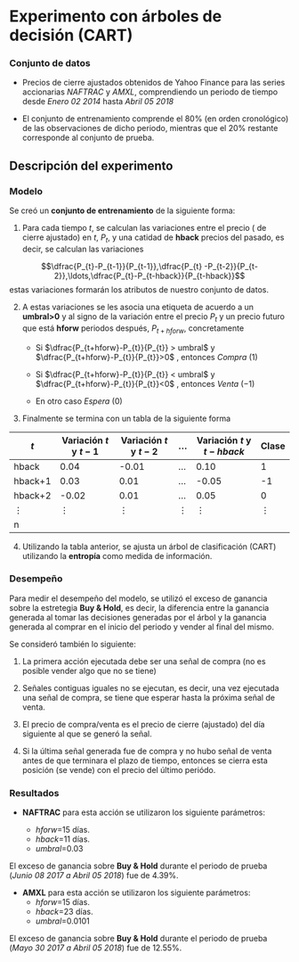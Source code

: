 # Experimento con árboles de decisión (CART)

### Conjunto de datos

* Precios de cierre ajustados obtenidos de Yahoo Finance para las series accionarias *NAFTRAC* y *AMXL*, comprendiendo un periodo de tiempo desde *Enero 02 2014* hasta *Abril 05 2018*

* El conjunto de entrenamiento comprende el 80% (en orden cronológico) de las observaciones de dicho periodo, mientras que el 20% restante corresponde al conjunto de prueba.

## Descripción del experimento

### Modelo

Se creó un **conjunto de entrenamiento** de la siguiente forma:

1. Para cada tiempo $t$, se calculan las variaciones entre el precio ( de cierre ajustado) en $t$, $P_{t}$, y una catidad de **hback** precios del pasado, es decir, se calculan las variaciones

$$\dfrac{P_{t}-P_{t-1}}{P_{t-1}},\dfrac{P_{t} -P_{t-2}}{P_{t-2}},\ldots,\dfrac{P_{t}-P_{t-hback}}{P_{t-hback}}$$
 estas variaciones formarán los atributos de nuestro conjunto de datos.

2. A estas variaciones se les asocia una etiqueta de acuerdo a un **umbral>0** y al signo de la variación entre el precio $P_{t}$ y un precio futuro que está **hforw** periodos después, $P_{t+hforw}$, concretamente

    * Si $\dfrac{P_{t+hforw}-P_{t}}{P_{t}} > umbral$ y $\dfrac{P_{t+hforw}-P_{t}}{P_{t}}>0$ , entonces *Compra* $(1)$

    * Si $\dfrac{P_{t+hforw}-P_{t}}{P_{t}} < umbral$ y $\dfrac{P_{t+hforw}-P_{t}}{P_{t}}<0$ , entonces *Venta* $(-1)$

    * En otro caso *Espera* $(0)$

3. Finalmente se termina con un tabla de la siguiente forma

|$t$|Variación $t$ y $t-1$|Variación $t$ y $t-2$|$\ldots$|Variación $t$ y $t-hback$|Clase|
|--|--|--|--|--|--|
|hback|0.04|-0.01|$\ldots$|0.10|1|
|hback+1|0.03|0.01|$\ldots$|-0.05|-1|
|hback+2|-0.02|0.01|$\ldots$|0.05|0|
|$\vdots$|$\vdots$|$\vdots$|$\vdots$|$\vdots$|$\vdots$|
|n|

4. Utilizando la tabla anterior, se ajusta un árbol de clasificación (CART) utilizando la **entropía** como medida de información.

### Desempeño

Para medir el desempeño del modelo, se utilizó el exceso de ganancia sobre la estretegia **Buy & Hold**, es decir, la diferencia entre la ganancia generada al tomar las decisiones generadas por el árbol y la ganancia generada al comprar en el inicio del periodo y vender al final del mismo.

Se consideró también lo siguiente:

1. La primera acción ejecutada debe ser una señal de compra (no es posible vender algo que no se tiene)

2. Señales contiguas iguales no se ejecutan, es decir, una vez ejecutada una señal de compra, se tiene que esperar hasta la próxima señal de venta.

3. El precio de compra/venta es el precio de cierre (ajustado) del día siguiente al que se generó la señal.

4. Si la última señal generada fue de compra y no hubo señal de venta antes de que terminara el plazo de tiempo, entonces se cierra esta posición (se vende) con el precio del último periódo.

### Resultados

* **NAFTRAC** para esta acción se utilizaron los siguiente parámetros:

  + $hforw$=15 días.
  + $hback$=11 días.
  + $umbral$=0.03

 El exceso de ganancia sobre **Buy & Hold** durante el periodo de prueba (*Junio 08 2017 a Abril 05 2018*) fue de $4.39$%.
   

 * **AMXL** para esta acción se utilizaron los siguiente parámetros:
    + $hforw$=15 días.
    + $hback$=23 días.
    + $umbral$=0.0101

 El exceso de ganancia sobre **Buy & Hold** durante el periodo de prueba (*Mayo 30 2017 a Abril 05 2018*) fue de $12.55$%.    
